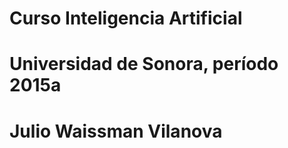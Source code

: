 Curso Inteligencia Artificial 
==============================

# Universidad de Sonora, período 2015a
# Julio Waissman Vilanova

